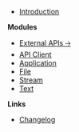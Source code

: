 -   [Introduction](/)

**Modules**

-   [External APIs 🡢](/apis/)
-   [API Client](/api-client.md)
-   [Application](/application.md)
-   [File](/file.md)
-   [Stream](/stream.md)
-   [Text](/text.md)

**Links**

-   [Changelog](changelog)
